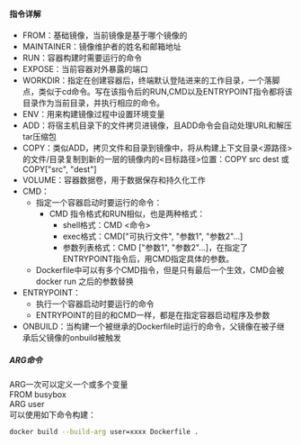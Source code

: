 #### 指令详解
- FROM：基础镜像，当前镜像是基于哪个镜像的
- MAINTAINER：镜像维护者的姓名和邮箱地址
- RUN：容器构建时需要运行的命令
- EXPOSE：当前容器对外暴露的端口
- WORKDIR：指定在创建容器后，终端默认登陆进来的工作目录，一个落脚点，类似于cd命令。写在该指令后的RUN,CMD以及ENTRYPOINT指令都将该目录作为当前目录，并执行相应的命令。
- ENV：用来构建镜像过程中设置环境变量
- ADD：将宿主机目录下的文件拷贝进镜像，且ADD命令会自动处理URL和解压tar压缩包
- COPY：类似ADD，拷贝文件和目录到镜像中，将从构建上下文目录<源路径>的文件/目录复制到新的一层的镜像内的<目标路径>位置：COPY src dest 或 COPY["src", "dest"]
- VOLUME：容器数据卷，用于数据保存和持久化工作
- CMD：
  - 指定一个容器启动时要运行的命令：
    - CMD 指令格式和RUN相似，也是两种格式：
      - shell格式：CMD <命令>
      - exec格式：CMD["可执行文件", "参数1", "参数2"...]
      - 参数列表格式：CMD ["参数1", "参数2"...]，在指定了ENTRYPOINT指令后，用CMD指定具体的参数。
  - Dockerfile中可以有多个CMD指令，但是只有最后一个生效，CMD会被docker run 之后的参数替换
- ENTRYPOINT：
  - 执行一个容器启动时要运行的命令
  - ENTRYPOINT的目的和CMD一样，都是在指定容器启动程序及参数
- ONBUILD：当构建一个被继承的Dockerfile时运行的命令，父镜像在被子继承后父镜像的onbuild被触发

##### ARG命令
ARG一次可以定义一个或多个变量<br>
FROM busybox<br>
ARG user<br>
可以使用如下命令构建：
```sh
docker build --build-arg user=xxxx Dockerfile .
```

